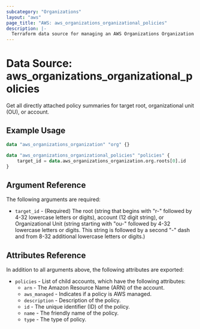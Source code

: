 ```yaml
---
subcategory: "Organizations"
layout: "aws"
page_title: "AWS: aws_organizations_organizational_policies"
description: |-
  Terraform data source for managing an AWS Organizations Organization Policies.
---
```


# Data Source: aws_organizations_organizational_policies

Get all directly attached policy summaries for target root, organizational unit (OU), or account.

## Example Usage

```terraform
data "aws_organizations_organization" "org" {}

data "aws_organizations_organizational_policies" "policies" {
    target_id = data.aws_organizations_organization.org.roots[0].id
}
```

## Argument Reference

The following arguments are required:

* `target_id` - (Required) The root (string that begins with "r-" followed by 4-32 lowercase letters or digits), account (12 digit string), or Organizational Unit (string starting with "ou-" followed by 4-32 lowercase letters or digits. This string is followed by a second "-" dash and from 8-32 additional lowercase letters or digits.)

## Attributes Reference

In addition to all arguments above, the following attributes are exported:

* `policies` - List of child accounts, which have the following attributes:
  * `arn` - The Amazon Resource Name (ARN) of the account.
  * `aws_managed` - Indicates if a policy is AWS managed.
  * `description` - Description of the policy.
  * `id` - The unique identifier (ID) of the policy.
  * `name` - The friendly name of the policy.
  * `type` - The type of policy.